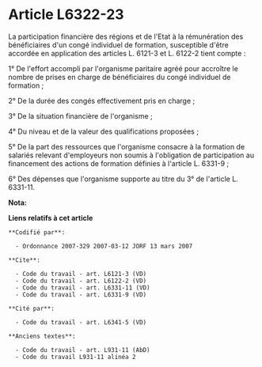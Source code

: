 # Article L6322-23

La participation financière des régions et de l'Etat à la rémunération des bénéficiaires d'un congé individuel de formation,
susceptible d'être accordée en application des articles L. 6121-3 et L. 6122-2 tient compte :

1° De l'effort accompli par l'organisme paritaire agréé pour accroître le nombre de prises en charge de bénéficiaires du
congé individuel de formation ;

2° De la durée des congés effectivement pris en charge ;

3° De la situation financière de l'organisme ;

4° Du niveau et de la valeur des qualifications proposées ;

5° De la part des ressources que l'organisme consacre à la formation de salariés relevant d'employeurs non soumis à
l'obligation de participation au financement des actions de formation définies à l'article L. 6331-9 ;

6° Des dépenses que l'organisme supporte au titre du 3° de l'article L. 6331-11.

**Nota:**



**Liens relatifs à cet article**

	**Codifié par**:

	  - Ordonnance 2007-329 2007-03-12 JORF 13 mars 2007

	**Cite**:

	  - Code du travail - art. L6121-3 (VD)
	  - Code du travail - art. L6122-2 (VD)
	  - Code du travail - art. L6331-11 (VD)
	  - Code du travail - art. L6331-9 (VD)

	**Cité par**:

	  - Code du travail - art. L6341-5 (VD)

	**Anciens textes**:

	  - Code du travail - art. L931-11 (AbD)
	  - Code du travail L931-11 alinéa 2
